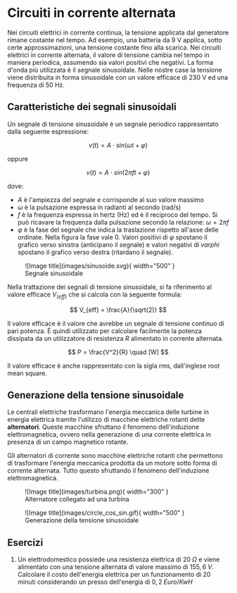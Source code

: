 # Circuiti in corrente alternata

Nei circuiti elettrici in corrente continua, la tensione applicata dal generatore rimane costante nel tempo. Ad esempio, una batteria da 9 V applica, sotto certe approssimazioni, una tensione costante fino alla scarica. Nei circuiti elettrici in corrente alternata, il valore di tensione cambia nel tempo in maniera periodica, assumendo sia valori positivi che negativi. La forma d'onda più utilizzata è il segnale sinusoidale. Nelle nostre case la tensione viene distribuita in forma sinusoidale con un valore efficace di 230 V ed una frequenza di 50 Hz.

## Caratteristiche dei segnali sinusoidali

Un segnale di tensione sinusoidale è un segnale periodico rappresentato dalla seguente espressione:

$$ v(t) = A \cdot sin (\omega t + \varphi) $$

oppure

$$ v(t) = A \cdot sin (2 \pi f t + \varphi) $$

dove:

- $A$ è l'ampiezza del segnale e corrisponde al suo valore massimo
- $\omega$ è la pulsazione espressa in radianti al secondo (rad/s)
- $f$ è la frequenza espressa in hertz (Hz) ed è il reciproco del tempo. Si può ricavare la frequenza dalla pulsazione secondo la relazione: $\omega = 2 \pi f$
- $\varphi$ è la fase del segnale che indica la traslazione rispetto all'asse delle ordinate. Nella figura la fase vale 0. Valori positivi di $\varphi$ spostano il grafico verso sinistra (anticipano il segnale) e valori negativi di $varphi$ spostano il grafico verso destra (ritardano il segnale).

<figure markdown="span">
  ![Image title](images/sinusoide.svg){ width="500" }
  <figcaption markdown="span">
    Segnale sinusoidale
  </figcaption>
</figure>

Nella trattazione dei segnali di tensione sinusoidale, si fa riferimento al valore efficace $V_(eff)$ che si calcola con la seguente formula:

$$ V_{eff} = \frac{A}{\sqrt(2)} $$

Il valore efficace è il valore che avrebbe un segnale di tensione continuo di pari potenza. É quindi utilizzato per calcolare facilmente la potenza dissipata da un utilizzatore di resistenza $R$ alimentato in corrente alternata.

$$ P = \frac{V^2}{R} \quad [W] $$

Il valore efficace è anche rappresentato con la sigla rms, dall'inglese root mean square.

## Generazione della tensione sinusoidale

Le centrali elettriche trasformano l'energia meccanica delle turbine in energia elettrica tramite l'utilizzo di macchine elettriche rotanti dette **alternatori**. Queste macchine sfruttano il fenomeno dell'induzione elettromagnetica, ovvero nella generazione di una corrente elettrica in presenza di un campo magnetico rotante.

Gli alternatori di corrente sono macchine elettriche rotanti che permettono di trasformare l'energia meccanica prodotta da un motore sotto forma di corrente alternata. Tutto questo sfruttando il fenomeno dell'induzione elettromagnetica.

<figure markdown="span">
  ![Image title](images/turbina.png){ width="300" }
  <figcaption markdown="span">
    Alternatore collegato ad una turbina
  </figcaption>
</figure>


<figure markdown="span">
  ![Image title](images/circle_cos_sin.gif){ width="500" }
  <figcaption markdown="span">
    Generazione della tensione sinusoidale
  </figcaption>
</figure>

## Esercizi

1. Un elettrodomestico possiede una resistenza elettrica di $20 \; \Omega$ e viene alimentato con una tensione alternata di valore massimo di $155{,}6 \; V$. Calcolare il costo dell'energia elettrica per un funzionamento di 20 minuti considerando un presso dell'energia di $0{,}2 \; {Euro}/KwH$